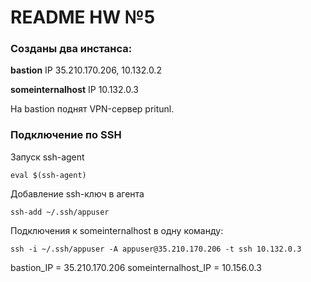 # README HW №5
### **Созданы два инстанса:**
**bastion**
IP 35.210.170.206, 10.132.0.2

**someinternalhost**
IP 10.132.0.3

На bastion поднят VPN-сервер pritunl.

### **Подключение по SSH**

Запуск ssh-agent
```
eval $(ssh-agent)
```
Добавление ssh-ключ в агента
```
ssh-add ~/.ssh/appuser
```
Подключения к someinternalhost в одну команду:
```
ssh -i ~/.ssh/appuser -A appuser@35.210.170.206 -t ssh 10.132.0.3
```

bastion_IP = 35.210.170.206
someinternalhost_IP = 10.156.0.3
